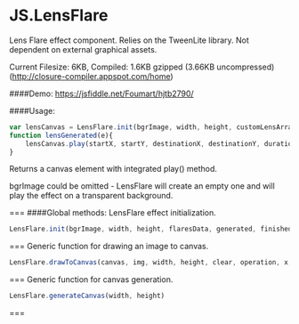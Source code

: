# JS.LensFlare
Lens Flare effect component. Relies on the TweenLite library. Not dependent on external graphical assets.

Current Filesize: 6KB, Compiled: 1.6KB gzipped (3.66KB uncompressed) (http://closure-compiler.appspot.com/home)

####Demo:
https://jsfiddle.net/Foumart/hjtb2790/

####Usage:
```javascript
var lensCanvas = LensFlare.init(bgrImage, width, height, customLensArray, lensGenerated);
function lensGenerated(e){
	lensCanvas.play(startX, startY, destinationX, destinationY, duration, central);
}
```
Returns a canvas element with integrated play() method.

bgrImage could be omitted - LensFlare will create an empty one and will play the effect on a transparent background.

===
####Global methods:
LensFlare effect initialization.
```javascript
LensFlare.init(bgrImage, width, height, flaresData, generated, finished)
```
===
Generic function for drawing an image to canvas.
```javascript
LensFlare.drawToCanvas(canvas, img, width, height, clear, operation, x, y, alpha)
```
===
Generic function for canvas generation.
```javascript
LensFlare.generateCanvas(width, height)
```
===

